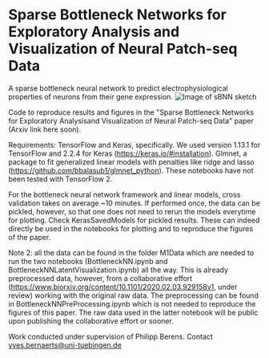 # Sparse Bottleneck Networks for Exploratory Analysis and Visualization of Neural Patch-seq Data
A sparse bottleneck neural network to predict electrophysiological properties of neurons from their gene expression.
![Image of sBNN sketch](https://github.com/berenslab/sparseBottleneck/figures/scheme.png)

Code to reproduce results and figures in the "Sparse Bottleneck Networks for Exploratory Analysisand Visualization of Neural Patch-seq Data" paper (Arxiv link here soon). 

Requirements:
TensorFlow and Keras, specifically. We used version 1.13.1 for TensorFlow and 2.2.4 for Keras (https://keras.io/#installation).
Glmnet, a package to fit generalized linear models with penalties like ridge and lasso (https://github.com/bbalasub1/glmnet_python). These notebooks have not been tested with TensorFlow 2.

For the bottleneck neural network framework and linear models, cross validation takes on average ~10 minutes. If performed once, the data can be pickled, however, so that one does not need to rerun the models everytime for plotting. Check KerasSavedModels for pickled results. These can indeed directly be used in the notebooks for plotting and to reproduce the figures of the paper.

Note 2: all the data can be found in the folder M1Data which are needed to run the two notebooks (BottleneckNN.ipynb and BottleneckNNLatentVisualization.ipynb) all the way. This is already preprocessed data, however, from a collaborative effort (https://www.biorxiv.org/content/10.1101/2020.02.03.929158v1, under review) working with the original raw data. The preprocessing can be found in BottleneckNNPreProcessing.ipynb which is not needed to reproduce the figures of this paper. The raw data used in the latter notebook will be public upon publishing the collaborative effort or sooner.

Work conducted under supervision of Philipp Berens.
Contact yves.bernaerts@uni-tuebingen.de

